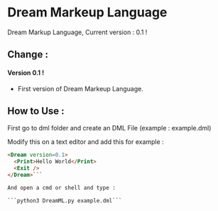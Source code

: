 # Dream Markeup Language
Dream Markup Language, Current version : 0.1 !

## Change : 

#### Version 0.1 !
- First version of Dream Markeup Language.

## How to Use :
First go to dml folder
and create an DML File (example : example.dml)

Modify this on a text editor
and add this for example :

```markdown
<Dream version=0.1>
  <Print>Hello World</Print>
  <Exit />
</Dream>```

And open a cmd or shell and type :

```python3 DreamML.py example.dml```
